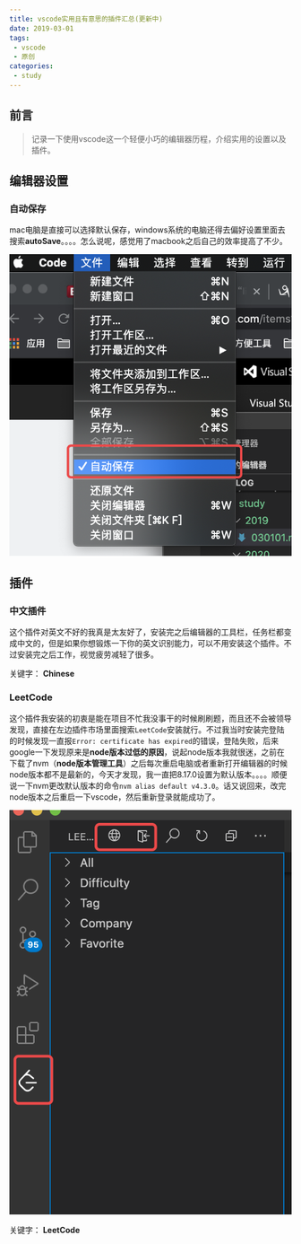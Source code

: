```yaml
---
title: vscode实用且有意思的插件汇总(更新中)
date: 2019-03-01
tags:
 - vscode
 - 原创    
categories: 
 - study
---
```


## 前言

> 记录一下使用vscode这一个轻便小巧的编辑器历程，介绍实用的设置以及插件。

## 编辑器设置

### 自动保存

mac电脑是直接可以选择默认保存，windows系统的电脑还得去偏好设置里面去搜索**autoSave**。。。。怎么说呢，感觉用了macbook之后自己的效率提高了不少。

![autosave](../../images/autoSave.png)


## 插件

### 中文插件

这个插件对英文不好的我真是太友好了，安装完之后编辑器的工具栏，任务栏都变成中文的，但是如果你想锻炼一下你的英文识别能力，可以不用安装这个插件。不过安装完之后工作，视觉疲劳减轻了很多。

关键字： **Chinese**

### LeetCode

这个插件我安装的初衷是能在项目不忙我没事干的时候刷刷题，而且还不会被领导发现，直接在左边插件市场里面搜索`LeetCode`安装就行。不过我当时安装完登陆的时候发现一直报`Error: certificate has expired`的错误，登陆失败，后来google一下发现原来是**node版本过低的原因**，说起node版本我就很迷，之前在下载了nvm（**node版本管理工具**）之后每次重启电脑或者重新打开编辑器的时候node版本都不是最新的，今天才发现，我一直把8.17.0设置为默认版本。。。。顺便说一下nvm更改默认版本的命令`nvm alias default v4.3.0`。话又说回来，改完node版本之后重启一下vscode，然后重新登录就能成功了。

![leetcode](../../images/leetCode.png)

关键字： **LeetCode**

### 

